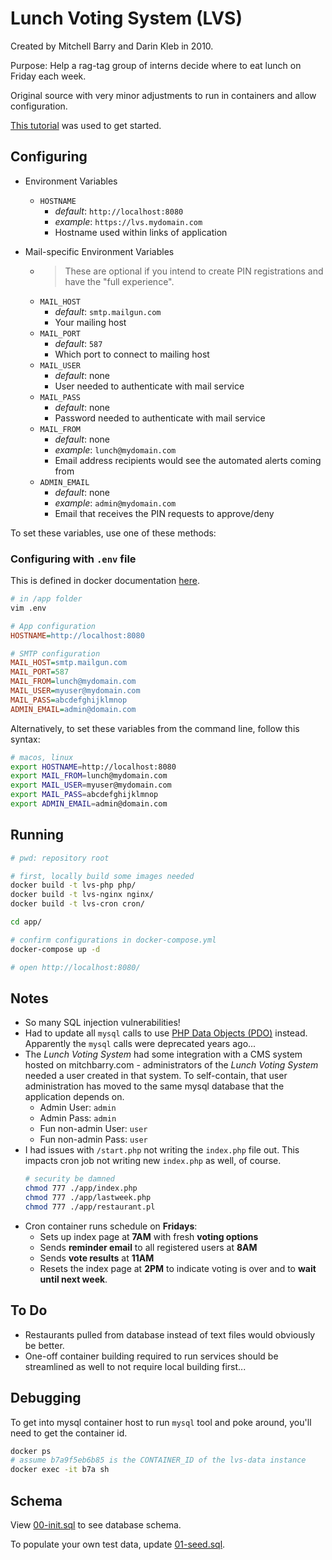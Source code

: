 # Lunch Voting System (LVS)

Created by Mitchell Barry and Darin Kleb in 2010.

Purpose: Help a rag-tag group of interns decide where to eat lunch on Friday each week. 

Original source with very minor adjustments to run in containers and allow configuration.

[This tutorial](https://www.vultr.com/docs/deploy-a-php-application-using-docker-compose) was used to get started.

## Configuring

- Environment Variables
  - `HOSTNAME`
    - _default_: `http://localhost:8080`
    - _example_: `https://lvs.mydomain.com`
    - Hostname used within links of application

- Mail-specific Environment Variables
  - > These are optional if you intend to create PIN registrations and have the "full experience". 
  - `MAIL_HOST`
    - _default_: `smtp.mailgun.com`
    - Your mailing host
  - `MAIL_PORT`
    - _default_: `587`
    - Which port to connect to mailing host
  - `MAIL_USER`
    - _default_: none
    - User needed to authenticate with mail service
  - `MAIL_PASS`
    - _default_: none
    - Password needed to authenticate with mail service
  - `MAIL_FROM`
    - _default_: none
    - _example_: `lunch@mydomain.com`
    - Email address recipients would see the automated alerts coming from
  - `ADMIN_EMAIL`
    - _default_: none
    - _example_: `admin@mydomain.com`
    - Email that receives the PIN requests to approve/deny

To set these variables, use one of these methods:

### Configuring with `.env` file

This is defined in docker documentation [here](https://docs.docker.com/compose/env-file/).

```bash
# in /app folder
vim .env
```

```ini
# App configuration
HOSTNAME=http://localhost:8080

# SMTP configuration
MAIL_HOST=smtp.mailgun.com
MAIL_PORT=587
MAIL_FROM=lunch@mydomain.com
MAIL_USER=myuser@mydomain.com
MAIL_PASS=abcdefghijklmnop
ADMIN_EMAIL=admin@domain.com
```

Alternatively, to set these variables from the command line, follow this syntax:

```bash
# macos, linux
export HOSTNAME=http://localhost:8080
export MAIL_FROM=lunch@mydomain.com
export MAIL_USER=myuser@mydomain.com
export MAIL_PASS=abcdefghijklmnop
export ADMIN_EMAIL=admin@domain.com
```

## Running

```bash
# pwd: repository root

# first, locally build some images needed
docker build -t lvs-php php/
docker build -t lvs-nginx nginx/
docker build -t lvs-cron cron/

cd app/

# confirm configurations in docker-compose.yml
docker-compose up -d

# open http://localhost:8080/
```

## Notes
- So many SQL injection vulnerabilities!
- Had to update all `mysql` calls to use [PHP Data Objects (PDO)](https://www.php.net/manual/en/book.pdo.php) instead. Apparently the `mysql` calls were deprecated years ago... 
- The _Lunch Voting System_ had some integration with a CMS system hosted on mitchbarry.com - administrators of the _Lunch Voting System_ needed a user created in that system. To self-contain, that user administration has moved to the same mysql database that the application depends on. 
  - Admin User: `admin`
  - Admin Pass: `admin`
  - Fun non-admin User: `user`
  - Fun non-admin Pass: `user`
- I had issues with `/start.php` not writing the `index.php` file out. This impacts cron job not writing new `index.php` as well, of course.
  ```bash
  # security be damned
  chmod 777 ./app/index.php
  chmod 777 ./app/lastweek.php
  chmod 777 ./app/restaurant.pl
  ```
- Cron container runs schedule on **Fridays**:
  - Sets up index page at **7AM** with fresh **voting options**
  - Sends **reminder email** to all registered users at **8AM**
  - Sends **vote results** at **11AM**
  - Resets the index page at **2PM** to indicate voting is over and to **wait until next week**.

## To Do
- Restaurants pulled from database instead of text files would obviously be better.
- One-off container building required to run services should be streamlined as well to not require local building first...

## Debugging

To get into mysql container host to run `mysql` tool and poke around, you'll need to get the container id. 

```bash
docker ps
# assume b7a9f5eb6b85 is the CONTAINER_ID of the lvs-data instance
docker exec -it b7a sh
```

## Schema

View [00-init.sql](./app/sql/00-init.sql) to see database schema. 

To populate your own test data, update [01-seed.sql](./app/sql/01-seed.sql).